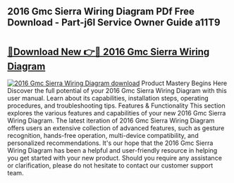 ## 2016 Gmc Sierra Wiring Diagram PDf Free Download - Part-j6l Service Owner Guide a11T9

# <h2><a href="http://dfu956w.blite.top/?on=2016+Gmc+Sierra+Wiring+Diagram">🔗Download New 👉🔴 2016 Gmc Sierra Wiring Diagram</a></h2>

[![2016 Gmc Sierra Wiring Diagram download](https://i.imgur.com/lujVjoI.png)](http://dfu956w.blite.top/?on=2016+Gmc+Sierra+Wiring+Diagram)
Product Mastery Begins Here Discover the full potential of your 2016 Gmc Sierra Wiring Diagram with this user manual. Learn about its capabilities, installation steps, operating procedures, and troubleshooting tips. Features & Functionality This section explores the various features and capabilities of your new 2016 Gmc Sierra Wiring Diagram. The latest iteration of 2016 Gmc Sierra Wiring Diagram offers users an extensive collection of advanced features, such as gesture recognition, hands-free operation, multi-device compatibility, and personalized recommendations. It's our hope that the 2016 Gmc Sierra Wiring Diagram has been a helpful and user-friendly resource in helping you get started with your new product. Should you require any assistance or clarification, please do not hesitate to contact our customer support team.
